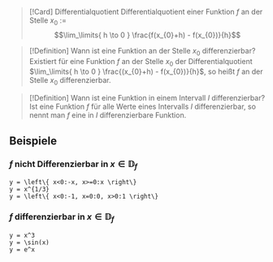 >[!Card] Differentialquotient
>Differentialquotient einer Funktion $f$ an der Stelle $x_{0}$ := $$\lim_\limits{ h \to 0 } \frac{f(x_{0}+h) - f(x_{0})}{h}$$
<!--SR:!2025-09-09,70,294-->


>[!Definition] Wann ist eine Funktion an der Stelle $x_{0}$ differenzierbar?
>Existiert für eine Funktion $f$ an der Stelle $x_{0}$ der Differentialquotient $\lim_\limits{ h \to 0 } \frac{(x_{0}+h) - f(x_{0})}{h}$, so heißt $f$ an der Stelle $x_{0}$ differenzierbar.
<!--SR:!2025-06-04,20,270-->

>[!Definition] Wann ist eine Funktion in einem Intervall $I$ differenzierbar?
>Ist eine Funktion $f$ für alle Werte eines Intervalls $I$ differenzierbar, so nennt man $f$ eine in $I$ differenzierbare Funktion.
<!--SR:!2025-06-05,21,270-->

## Beispiele
### $f$ nicht Differenzierbar in $x \in \mathbb{D}_{f}$
```desmos-graph
y = \left\{ x<0:-x, x>=0:x \right\}  
y = x^{1/3}  
y = \left\{ x<0:-1, x=0:0, x>0:1 \right\}  
```
### $f$ differenzierbar in $x \in \mathbb{D}_{f}$
```desmos-graph
y = x^3  
y = \sin(x)  
y = e^x  
```

